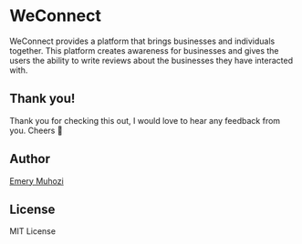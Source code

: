 # WeConnect

WeConnect provides a platform that brings businesses and individuals together. This platform creates awareness for businesses and gives the users the ability to write reviews about the businesses they have interacted with.

## Thank you!

Thank you for checking this out, I would love to hear any feedback from you. Cheers 🎉

## Author

[Emery Muhozi](https://muhozi.com)

## License

MIT License
